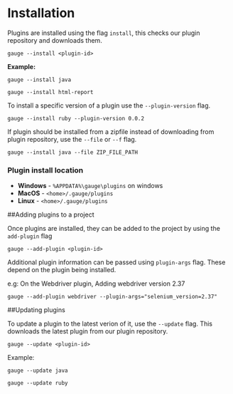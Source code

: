 # Installation

Plugins are installed using the flag `install`, this checks our plugin repository and downloads them.

```gauge --install <plugin-id>```

**Example:**
```
gauge --install java

gauge --install html-report
```

To install a specific version of a plugin use the `--plugin-version` flag.
````
gauge --install ruby --plugin-version 0.0.2
````
If plugin should be installed from a zipfile instead of downloading from plugin repository, use the `--file` or `--f` flag.
````
gauge --install java --file ZIP_FILE_PATH
````

### Plugin install location
* **Windows** - `%APPDATA%\gauge\plugins` on windows
* **MacOS**   - `<home>/.gauge/plugins`
* **Linux**   - `<home>/.gauge/plugins`


##Adding plugins to a project

Once plugins are installed, they can be added to the project by
using the `add-plugin` flag

```
gauge --add-plugin <plugin-id>
```
Additional plugin information can be passed using `plugin-args` flag.
These depend on the plugin being installed.

e.g: On the Webdriver plugin, Adding webdriver version 2.37

```
gauge --add-plugin webdriver --plugin-args="selenium_version=2.37"
```

##Updating plugins

To update a plugin to the latest verion of it, use the `--update` flag. This downloads the latest plugin from our plugin repository.

`gauge --update <plugin-id>`

Example:
````
gauge --update java

gauge --update ruby
````
